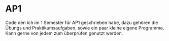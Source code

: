 # AP1
Code den ich im 1 Semester für AP1 geschrieben habe, dazu gehören die Übungs und Praktikumsaufgaben, sowie ein paar kleine eigene Programme.
Kann gerne von jedem zum überprüfen genutzt werden.
